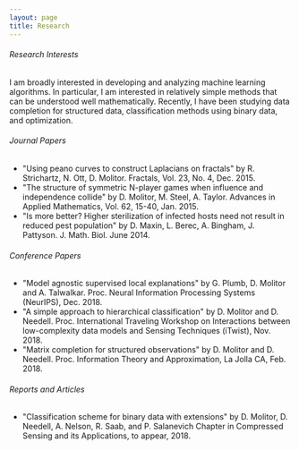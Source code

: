 ```yaml
---
layout: page
title: Research
---
```

###### Research Interests
I am broadly interested in developing and analyzing machine learning algorithms. In particular, I am interested in relatively simple methods that can be understood well mathematically. Recently, I have been studying data completion for structured data, classification methods using binary data, and optimization.

###### Journal Papers
* "Using peano curves to construct Laplacians on fractals" by R. Strichartz, N. Ott, D. Molitor.  Fractals, Vol. 23, No. 4, Dec. 2015.
* "The structure of symmetric N-player games when influence and independence collide" by D. Molitor, M. Steel, A. Taylor. Advances in Applied Mathematics, Vol. 62, 15-40, Jan. 2015.
* "Is more better? Higher sterilization of infected hosts need not result in reduced pest population" by D. Maxin, L. Berec, A. Bingham, J. Pattyson. J. Math. Biol. June 2014.


###### Conference Papers
* "Model agnostic supervised local explanations" by G. Plumb, D. Molitor and A. Talwalkar.
Proc. Neural Information Processing Systems (NeurIPS), Dec. 2018.
* "A simple approach to hierarchical classification"
by D. Molitor and D. Needell.
Proc. International Traveling Workshop on Interactions between low-complexity data models and Sensing Techniques (iTwist), Nov. 2018.
* "Matrix completion for structured observations"
by D. Molitor and D. Needell.
Proc. Information Theory and Approximation, La Jolla CA, Feb. 2018.

###### Reports and Articles
* "Classification scheme for binary data with extensions"
by D. Molitor, D. Needell, A. Nelson, R. Saab, and P. Salanevich
Chapter in Compressed Sensing and its Applications, to appear, 2018.
